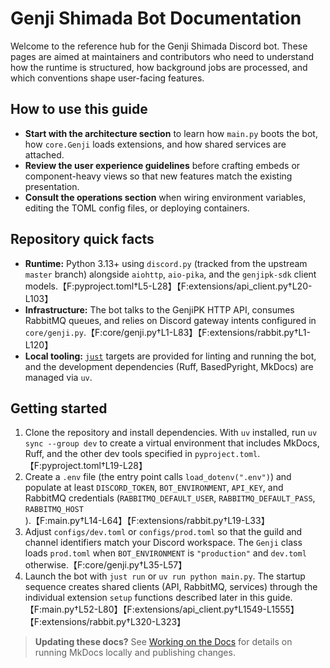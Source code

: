 # Genji Shimada Bot Documentation

Welcome to the reference hub for the Genji Shimada Discord bot. These pages are aimed at maintainers and contributors who need to understand how the runtime is structured, how background jobs are processed, and which conventions shape user-facing features.

## How to use this guide

- **Start with the architecture section** to learn how `main.py` boots the bot, how `core.Genji` loads extensions, and how shared services are attached.
- **Review the user experience guidelines** before crafting embeds or component-heavy views so that new features match the existing presentation.
- **Consult the operations section** when wiring environment variables, editing the TOML config files, or deploying containers.

## Repository quick facts

- **Runtime:** Python 3.13+ using `discord.py` (tracked from the upstream `master` branch) alongside `aiohttp`, `aio-pika`, and the `genjipk-sdk` client models.【F:pyproject.toml†L5-L28】【F:extensions/api_client.py†L20-L103】
- **Infrastructure:** The bot talks to the GenjiPK HTTP API, consumes RabbitMQ queues, and relies on Discord gateway intents configured in `core/genji.py`.【F:core/genji.py†L1-L83】【F:extensions/rabbit.py†L1-L120】
- **Local tooling:** [`just`](https://github.com/bkan0n/genjishimada-bot/blob/main/justfile) targets are provided for linting and running the bot, and the development dependencies (Ruff, BasedPyright, MkDocs) are managed via `uv`.

## Getting started

1. Clone the repository and install dependencies. With `uv` installed, run `uv sync --group dev` to create a virtual environment that includes MkDocs, Ruff, and the other dev tools specified in `pyproject.toml`.【F:pyproject.toml†L19-L28】
2. Create a `.env` file (the entry point calls `load_dotenv(".env")`) and populate at least `DISCORD_TOKEN`, `BOT_ENVIRONMENT`, `API_KEY`, and RabbitMQ credentials (`RABBITMQ_DEFAULT_USER`, `RABBITMQ_DEFAULT_PASS`, `RABBITMQ_HOST`).【F:main.py†L14-L64】【F:extensions/rabbit.py†L19-L33】
3. Adjust `configs/dev.toml` or `configs/prod.toml` so that the guild and channel identifiers match your Discord workspace. The `Genji` class loads `prod.toml` when `BOT_ENVIRONMENT` is `"production"` and `dev.toml` otherwise.【F:core/genji.py†L35-L57】
4. Launch the bot with `just run` or `uv run python main.py`. The startup sequence creates shared clients (API, RabbitMQ, services) through the individual extension `setup` functions described later in this guide.【F:main.py†L52-L80】【F:extensions/api_client.py†L1549-L1555】【F:extensions/rabbit.py†L320-L323】

> **Updating these docs?** See [Working on the Docs](contributing/docs-workflow.md) for details on running MkDocs locally and publishing changes.
